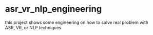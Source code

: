 # asr_vr_nlp_engineering
this project shows some engineering on how to solve real problem with ASR, VR, or NLP techniques
